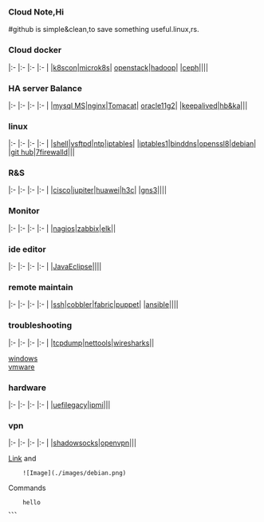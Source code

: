 
### Cloud Note,Hi

#github is simple&clean,to save something useful.linux,rs.


### Cloud docker

|:-    |:-    |:-    |:-    |
|[k8scon](conjure-up.html)|[microk8s](microk8s.html)| [openstack](openstack.html)|[hadoop](hadoop.html)|
|[ceph](ceph.html)||||

### HA server Balance

|:-    |:-    |:-    |:-    |
|[mysql MS](mysql.html)|[nginx](nginx.html)|[Tomacat](tomcat.html)| [oracle11g2](oracle11g2.html)|
|[keepalived](keepalived.html)|[hb&ka](ha.html)|||

### linux

|:-    |:-    |:-    |:-    |
|[shell](shell.html)|[vsftpd](centosyum.html)|[ntp](ntp.html)|[iptables](iptables.html)|
|[iptables1](iptables1.html)|[binddns](dns.html)|[openssl8](opensslssh.html)|[debian](debian1.html)|
|[git hub](gituse.html)|[7firewalld](firewalld.html)|||



### R&S

|:-    |:-    |:-    |:-    |
|[cisco](cisco1.html)|[jupiter](jupiter.html)|[huawei](huawei.html)|[h3c](h3c1.html)|
|[gns3](gns.html)||||


### Monitor

|:-    |:-    |:-    |:-    |
|[nagios](nagios.html)|[zabbix](zabbix.html)|[elk](elk.html)||


### ide editor

|:-    |:-    |:-    |:-    |
|[JavaEclipse](java.html)||||

### remote maintain

|:-    |:-    |:-    |:-    |
|[ssh](ssh.html)|[cobbler](cobbler.html)|[fabric](fabric.html)|[puppet](puppet.html)|
|[ansible](ansible.html)||||

### troubleshooting

|:-    |:-    |:-    |:-    |
|[tcpdump](tcpdump.html)|[nettools](nettools.html)|[wiresharks](wiresharks.html)||

[windows](windows.html)  
[vmware](vmware.html)

### hardware

|:-    |:-    |:-    |:-    |
|[uefilegacy](uefi.html)|[ipmi](ipmi.html)|||

### vpn

|:-    |:-    |:-    |:-    |
|[shadowsocks](ss.html)|[openvpn](openvpn.html)|||


[Link](url) and 

```
    ![Image](./images/debian.png)
```

Commands

```
    hello
、、、
